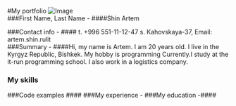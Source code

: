 #My portfolio
![Image](https://lh4.googleusercontent.com/proxy/AbllqP3WkXVOkVEIKiyGMKVCC3klAmnaP6FhfRqc9XxEt571ym7-0xNRmnjSBpqWpaaYrogNSE9vSlh1YYfE7aVo6NJGu1pHXiPCAKKC6ImJhQgM5yGI_QbWcA)<br>
###First Name, Last Name - ####Shin Artem<br> 

###Contact info - #### t. +996 551-11-12-47 s. Kahovskaya-37, Email: artem.shin.rulit<br>
###Summary - ####Hi, my name is Artem. I am 20 years old. I live in the Kyrgyz Republic, Bishkek.
My hobby is programming Currently.I study at the it-run programming school. I also work in a logistics company.<br>
### My skills ####
###Code examples ####
###My experience -
###My education -####
